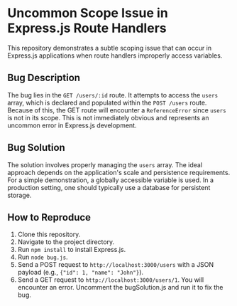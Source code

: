 # Uncommon Scope Issue in Express.js Route Handlers

This repository demonstrates a subtle scoping issue that can occur in Express.js applications when route handlers improperly access variables.

## Bug Description

The bug lies in the `GET /users/:id` route.  It attempts to access the `users` array, which is declared and populated within the `POST /users` route.  Because of this, the GET route will encounter a `ReferenceError` since `users` is not in its scope.  This is not immediately obvious and represents an uncommon error in Express.js development.

## Bug Solution

The solution involves properly managing the `users` array.  The ideal approach depends on the application's scale and persistence requirements.  For a simple demonstration, a globally accessible variable is used.  In a production setting, one should typically use a database for persistent storage.

## How to Reproduce

1. Clone this repository.
2. Navigate to the project directory.
3. Run `npm install` to install Express.js.
4. Run `node bug.js`. 
5. Send a POST request to `http://localhost:3000/users` with a JSON payload (e.g., `{"id": 1, "name": "John"}`).
6. Send a GET request to `http://localhost:3000/users/1`. You will encounter an error.   Uncomment the bugSolution.js and run it to fix the bug.